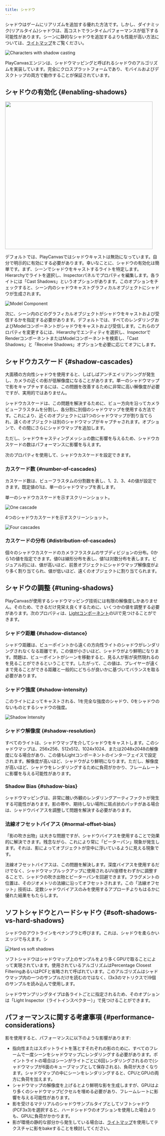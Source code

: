```yaml
---
title: シャドウ
---
```


シャドウはゲームにリアリズムを追加する優れた方法です。しかし、ダイナミック(リアルタイム)シャドウは、高コストでランタイムパフォーマンスが低下する可能性があります。シーンに静的なシャドウを追加するよりも性能が高い方法については、[ライトマップ][4]をご覧ください。

![Characters with shadow casting](/img/user-manual/graphics/lighting/shadows/doom3_shadows.jpg)

PlayCanvasエンジンは、シャドウマッピングと呼ばれるシャドウのアルゴリズムを実装しています。完全にクロスプラットフォームであり、モバイルおよびデスクトップの両方で動作することが保証されています。

## シャドウの有効化 {#enabling-shadows}

<img loading="lazy" src="/img/user-manual/graphics/lighting/shadows/light-shadow-options.png" width="480" />

デフォルトでは、PlayCanvasではシャドウキャストは無効になっています。自分で明示的に有効にする必要があります。幸いなことに、シャドウの有効化は簡単です。まず、シーンでシャドウをキャストするライトを特定します。 Hierarchyでライトを選択し、Inspectorパネルでプロパティを編集します。各ライトには「Cast Shadows」というオプションがあります。このオプションをチェックすると、シーン内のシャドウキャストグラフィカルオブジェクトにシャドウが生成されます。

![Model Component](/img/user-manual/scenes/components/component-model.png)

次に、シーン内のどのグラフィカルオブジェクトがシャドウをキャストおよび受信するかを指定する必要があります。デフォルトでは、すべてのレンダリングおよびModelコンポーネントがシャドウをキャストおよび受信します。これらのプロパティを変更するには、Hierarchyでエンティティを選択し、InspectorでRenderコンポーネントまたはModelコンポーネントを検索し、「Cast Shadows」と「Receive Shadows」オプションを必要に応じてオフにします。

## シャドウカスケード {#shadow-cascades}

大面積の方向性シャドウを使用すると、しばしばアンチエイリアシングが発生し、カメラの近くの影が低解像度になることがあります。単一のシャドウマップで影をキャプチャするには、この問題を改善するために非常に高い解像度が必要ですが、実用的ではありません。

シャドウカスケードは、この問題を解決するために、ビュー方向を沿ってカメラビューフラスタムを分割し、各分割に別個のシャドウマップを使用する方法です。これにより、近くのオブジェクトには1つのシャドウマップが割り当てられ、遠くのオブジェクトは別のシャドウマップがキャプチャされます。オプションで、その間にさらにシャドウマップを追加します。

ただし、シャドウキャスティングメッシュの数に影響を与えるため、シャドウカスケードの数はパフォーマンスに影響を与えます。

次のプロパティを使用して、シャドウカスケードを設定できます。

### カスケード数 {#number-of-cascades}

カスケード数は、ビューフラスタムの分割数を表し、1、2、3、4の値が設定できます。既定値の1は、単一のシャドウマップを表します。

単一のシャドウカスケードを示すスクリーンショット。

![One cascade](/img/user-manual/graphics/lighting/shadows/shadow_cascades_1.jpg)

4つのシャドウカスケードを示すスクリーンショット。

![Four cascades](/img/user-manual/graphics/lighting/shadows/shadow_cascades_4.jpg)

### カスケードの分布 {#distribution-of-cascades}

個々のシャドウカスケードのカメラフラスタムのサブディビジョンの分布。0から1の値を指定できます。値0は線形分布を表し、値1は対数分布を表します。ビジュアル的には、値が高いほど、前景オブジェクトにシャドウマップ解像度がより多く割り当てられ、値が低いほど、遠くのオブジェクトに割り当てられます。

## シャドウの調整 {#tuning-shadows}

PlayCanvasが使用するシャドウマッピング技術には有限の解像度しかありません。そのため、できるだけ見栄え良くするために、いくつかの値を調整する必要があります。次のプロパティは、[Lightコンポーネント][2]のUIで見つけることができます。

### シャドウ距離 {#shadow-distance}

シャドウ距離は、ビューポイントから遠くの方向性ライトのシャドウがレンダリングされなくなる距離です。この値が小さいほど、シャドウがより鮮明になります。問題は、ビューポイントがシーンを移動すると、見る人が影が突然現れるのを見ることができるということです。したがって、この値は、プレイヤーが遠くまで見ることができる距離と一般的にどちらが良いかに基づいてバランスを取る必要があります。

### シャドウ強度 {#shadow-intensity}

このライトによってキャストされる、1を完全な強度のシャドウ、0をシャドウのないものとするシャドウの強度。

![Shadow Intensity](/img/user-manual/graphics/lighting/shadows/shadow-intensity.gif)

### シャドウ解像度 {#shadow-resolution}

すべてのライトは、シャドウマップを介してシャドウをキャストします。このシャドウマップは、256x256、512x512、1024x1024、または2048x2048の解像度になる場合があり、この値もLightコンポーネントのインターフェイスで設定されます。解像度が高いほど、シャドウがより鮮明になります。ただし、解像度が高いほど、シャドウをレンダリングするために負荷がかかり、フレームレートに影響を与える可能性があります。

### Shadow Bias {#shadow-bias}

シャドウマッピングは、非常に醜い外観のレンダリングアーティファクトが発生する可能性があります。影の帯や、期待しない場所に斑点状のパッチがある場合は、シャドウバイアスを調整して問題を解決する必要があります。

### 法線オフセットバイアス {#normal-offset-bias}

「影の吹き出物」は大きな問題ですが、シャドウバイアスを使用することで効果的に解決できます。残念ながら、これにより常に「ピーターパン」現象が発生します。それは、影によってオブジェクトが空中に浮いているように見える現象です。

法線オフセットバイアスは、この問題を解決します。深度バイアスを使用するだけでなく、シャドウマップルックアップに使用されるUV座標をわずかに調整することで、シャドウの吹き出物とピーターパンを回避できます。フラグメントの位置は、そのジオメトリの法線に沿ってオフセットされます。この「法線オフセット」技術は、定数シャドウバイアスのみを使用するアプローチよりもはるかに優れた結果をもたらします。

## ソフトシャドウとハードシャドウ {#soft-shadows-vs-hard-shadows}

シャドウのアウトラインをペナンブラと呼びます。これは、シャドウを柔らかいエッジで与えます。シ

![Hard vs soft shadows](/img/user-manual/graphics/lighting/shadows/hard_vs_soft.jpg)

ソフトシャドウはシャドウマップ上のサンプルをより多くGPUで取ることによって実現されています。使用されているアルゴリズムはPercentage Closest FilteringあるいはPCFと省略されて呼ばれています。このアルゴリズムはシャドウマップ内の一つのサンプルだけを読むのではなく、(3x3のマトリクスで)9個のサンプルを読み込んで使用します。

シャドウサンプリングタイプは各ライトごとに指定されるため、そのオプションは「Light Inspector（ライトインスペクター）」で見つけることができます。

## パフォーマンスに関する考慮事項 {#performance-considerations}

影を使用すると、パフォーマンスに以下のような影響があります:

* 指向性またはスポットライトを落とすそれぞれの影のために、すべてのフレームで一度シーンをシャドウマップにレンダリングする必要があります。ポイントライトの場合はシーンがライトごとに6回レンダリングされるので(シャドウマップが6面のキューブマップとして保存される)、負荷が大きくなります。シャドウマップの中にシーンをレンダリングすると、CPUとGPUの両方に負荷を加えます。
* シャドウマップの解像度を上げるとより鮮明な影を生成しますが、GPUはより多くのシャドウマップピクセルを埋める必要があり、フレームレートに影響を与える可能性があります。
* 影を受けるマテリアルのシャドウサンプルタイプとしてソフトシャドウ(PCF3x3)を選択すると、ハードシャドウのオプションを使用した場合よりも、GPUに負荷がかかります。
* 影が環境の静的な部分から発生している場合は、[ライトマップ][4]を使用してテクスチャに影をbakeすることを検討してください。

[2]: /user-manual/scenes/components/light
[4]: /user-manual/graphics/lighting/lightmapping
